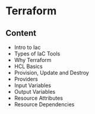 # Terraform

## Content
* Intro to Iac
* Types of IaC Tools
* Why Terraform
* HCL Basics
* Provision, Update and Destroy
* Providers
* Input Variables
* Output Variables
* Resource Attributes
* Resource Dependencies

## 

